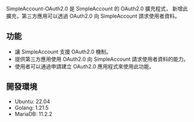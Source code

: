 SimpleAccount-OAuth2.0 是 SimpleAccount 的 OAuth2.0 擴充程式，
新增此擴充，第三方應用可以透過 OAuth2.0 向 SimpleAccount 請求使用者資料。
## 功能

- 讓 SimpleAccount 支援 OAuth2.0 機制。
- 提供第三方應用使用 OAuth2.0 向 SimpleAccount 請求使用者資料的能力。
- 使用者可以通過申請建立 OAuth2.0 應用程式來使用此功能。 

## 開發環境
- Ubuntu: 22.04
- Golang: 1.21.5
- MariaDB: 11.2.2

